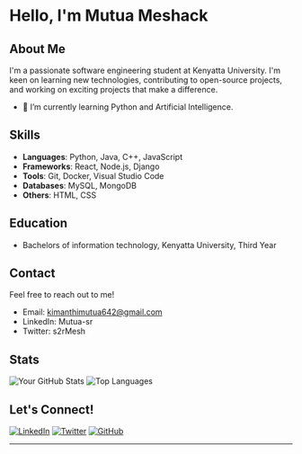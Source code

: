 # Hello, I'm Mutua Meshack

## About Me

I'm a passionate software engineering student at Kenyatta University. I'm keen on learning new technologies, contributing to open-source projects, and working on exciting projects that make a difference.

- 🌱 I’m currently learning Python and Artificial Intelligence.

## Skills

- **Languages**: Python, Java, C++, JavaScript
- **Frameworks**: React, Node.js, Django
- **Tools**: Git, Docker, Visual Studio Code
- **Databases**: MySQL, MongoDB
- **Others**: HTML, CSS

## Education

- Bachelors of information technology, Kenyatta University, Third Year

## Contact

Feel free to reach out to me!

- Email: kimanthimutua642@gmail.com
- LinkedIn: Mutua-sr
- Twitter: s2rMesh

## Stats

![Your GitHub Stats](https://github-readme-stats.vercel.app/api?username=Mutua-sr&show_icons=true&theme=radical)
![Top Languages](https://github-readme-stats.vercel.app/api/top-langs/?username=Mutua-sr&layout=compact&theme=radical)

## Let's Connect!

[![LinkedIn](https://img.shields.io/badge/LinkedIn-Connect-blue)](https://www.linkedin.com/in/mutua-m-165217242/)
[![Twitter](https://img.shields.io/badge/Twitter-Follow-blue)](https://twitter.com/s2rMesh/)
[![GitHub](https://img.shields.io/badge/GitHub-Follow-blue)](https://github.com/Mutua-sr/)

---
